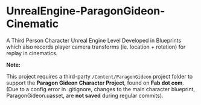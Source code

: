 # UnrealEngine-ParagonGideon-Cinematic
A Third Person Character Unreal Engine Level Developed in Blueprints which also records player camera transforms (ie. location + rotation) for replay in cinematics.

**Note:**

This project requires a third-party `/Content/ParagonGideon` project folder to support the **Paragon Gideon Character Project**, found on **Fab dot com**. (Due to a config error in .gitignore, changes to the main character blueprint, ParagonGideon.uasset, are **not saved** during regular commits).
